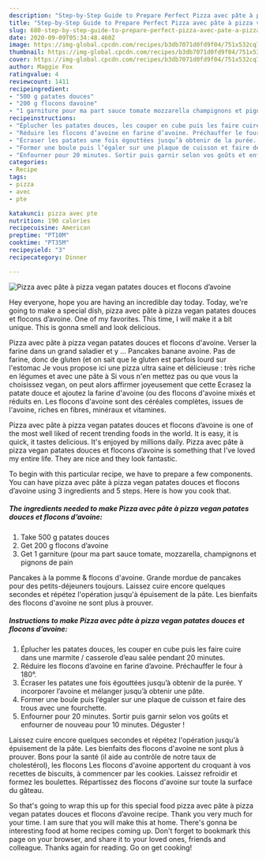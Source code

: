 ```yaml
---
description: "Step-by-Step Guide to Prepare Perfect Pizza avec pâte à pizza vegan patates douces et flocons d’avoine"
title: "Step-by-Step Guide to Prepare Perfect Pizza avec pâte à pizza vegan patates douces et flocons d’avoine"
slug: 680-step-by-step-guide-to-prepare-perfect-pizza-avec-pate-a-pizza-vegan-patates-douces-et-flocons-davoine
date: 2020-09-09T05:34:48.460Z
image: https://img-global.cpcdn.com/recipes/b3db7071d0fd9f04/751x532cq70/pizza-avec-pate-a-pizza-vegan-patates-douces-et-flocons-davoine-photo-principale-de-la-recette.jpg
thumbnail: https://img-global.cpcdn.com/recipes/b3db7071d0fd9f04/751x532cq70/pizza-avec-pate-a-pizza-vegan-patates-douces-et-flocons-davoine-photo-principale-de-la-recette.jpg
cover: https://img-global.cpcdn.com/recipes/b3db7071d0fd9f04/751x532cq70/pizza-avec-pate-a-pizza-vegan-patates-douces-et-flocons-davoine-photo-principale-de-la-recette.jpg
author: Maggie Fox
ratingvalue: 4
reviewcount: 1411
recipeingredient:
- "500 g patates douces"
- "200 g flocons davoine"
- "1 garniture pour ma part sauce tomate mozzarella champignons et pignons de pain"
recipeinstructions:
- "Éplucher les patates douces, les couper en cube puis les faire cuire dans une marmite / casserole d’eau salée pendant 20 minutes."
- "Réduire les flocons d’avoine en farine d’avoine. Préchauffer le four à 180°."
- "Écraser les patates une fois égouttées jusqu’à obtenir de la purée. Y incorporer l’avoine et mélanger jusqu’à obtenir une pâte."
- "Former une boule puis l’égaler sur une plaque de cuisson et faire des trous avec une fourchette."
- "Enfourner pour 20 minutes. Sortir puis garnir selon vos goûts et enfourner de nouveau pour 10 minutes. Déguster !"
categories:
- Recipe
tags:
- pizza
- avec
- pte

katakunci: pizza avec pte 
nutrition: 190 calories
recipecuisine: American
preptime: "PT10M"
cooktime: "PT35M"
recipeyield: "3"
recipecategory: Dinner

---
```



![Pizza avec pâte à pizza vegan patates douces et flocons d’avoine](https://img-global.cpcdn.com/recipes/b3db7071d0fd9f04/751x532cq70/pizza-avec-pate-a-pizza-vegan-patates-douces-et-flocons-davoine-photo-principale-de-la-recette.jpg)

Hey everyone, hope you are having an incredible day today. Today, we're going to make a special dish, pizza avec pâte à pizza vegan patates douces et flocons d’avoine. One of my favorites. This time, I will make it a bit unique. This is gonna smell and look delicious.

Pizza avec pâte à pizza vegan patates douces et flocons d&#39;avoine. Verser la farine dans un grand saladier et y … Pancakes banane avoine. Pas de farine, donc de gluten (et on sait que le gluten est parfois lourd sur l&#39;estomac Je vous propose ici une pizza ultra saine et délicieuse : très riche en légumes et avec une pâte à Si vous n&#39;en mettez pas ou que vous la choisissez vegan, on peut alors affirmer joyeusement que cette Ecrasez la patate douce et ajoutez la farine d&#39;avoine (ou des flocons d&#39;avoine mixés et réduits en. Les flocons d&#39;avoine sont des céréales complètes, issues de l&#39;avoine, riches en fibres, minéraux et vitamines.

Pizza avec pâte à pizza vegan patates douces et flocons d’avoine is one of the most well liked of recent trending foods in the world. It is easy, it is quick, it tastes delicious. It's enjoyed by millions daily. Pizza avec pâte à pizza vegan patates douces et flocons d’avoine is something that I've loved my entire life. They are nice and they look fantastic.


To begin with this particular recipe, we have to prepare a few components. You can have pizza avec pâte à pizza vegan patates douces et flocons d’avoine using 3 ingredients and 5 steps. Here is how you cook that.

<!--inarticleads1-->

##### The ingredients needed to make Pizza avec pâte à pizza vegan patates douces et flocons d’avoine:

1. Take 500 g patates douces
1. Get 200 g flocons d’avoine
1. Get 1 garniture (pour ma part sauce tomate, mozzarella, champignons et pignons de pain


Pancakes à la pomme &amp; flocons d&#39;avoine. Grande mordue de pancakes pour des petits-déjeuners toujours. Laissez cuire encore quelques secondes et répétez l&#39;opération jusqu&#39;à épuisement de la pâte. Les bienfaits des flocons d&#39;avoine ne sont plus à prouver. 

<!--inarticleads2-->

##### Instructions to make Pizza avec pâte à pizza vegan patates douces et flocons d’avoine:

1. Éplucher les patates douces, les couper en cube puis les faire cuire dans une marmite / casserole d’eau salée pendant 20 minutes.
1. Réduire les flocons d’avoine en farine d’avoine. Préchauffer le four à 180°.
1. Écraser les patates une fois égouttées jusqu’à obtenir de la purée. Y incorporer l’avoine et mélanger jusqu’à obtenir une pâte.
1. Former une boule puis l’égaler sur une plaque de cuisson et faire des trous avec une fourchette.
1. Enfourner pour 20 minutes. Sortir puis garnir selon vos goûts et enfourner de nouveau pour 10 minutes. Déguster !


Laissez cuire encore quelques secondes et répétez l&#39;opération jusqu&#39;à épuisement de la pâte. Les bienfaits des flocons d&#39;avoine ne sont plus à prouver. Bons pour la santé (il aide au contrôle de notre taux de cholestérol), les flocons Les flocons d&#39;avoine apportent du croquant à vos recettes de biscuits, à commencer par les cookies. Laissez refroidir et formez les boulettes. Répartissez des flocons d&#39;avoine sur toute la surface du gâteau. 

So that's going to wrap this up for this special food pizza avec pâte à pizza vegan patates douces et flocons d’avoine recipe. Thank you very much for your time. I am sure that you will make this at home. There's gonna be interesting food at home recipes coming up. Don't forget to bookmark this page on your browser, and share it to your loved ones, friends and colleague. Thanks again for reading. Go on get cooking!
